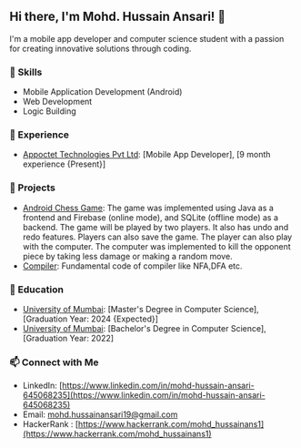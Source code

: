 ## Hi there, I'm Mohd. Hussain Ansari! 👋

I'm a mobile app developer and computer science student with a passion for creating innovative solutions through coding.

### 🚀 Skills

- Mobile Application Development (Android)
- Web Development
- Logic Building

### 💼 Experience

- [Appoctet Technologies Pvt Ltd](https://www.appoctet.com/): [Mobile App Developer], [9 month experience {Present}]

### 🔨 Projects

- [Android Chess Game](https://github.com/Mohd-Hussain-Ansari/Android-Chess-Game-public/): The game was implemented using Java as a frontend and Firebase (online mode), and SQLite (offline mode) as a backend. The game will be played by two players. It also has undo and redo features. Players can also save the game. The player can also play with the computer. The computer was implemented to kill the opponent piece by taking less damage or making a random move.
- [Compiler](https://github.com/Mohd-Hussain-Ansari/Compiler): Fundamental code of compiler like NFA,DFA etc.

### 🌱 Education

- [University of Mumbai](https://mu.ac.in/): [Master's Degree in Computer Science], [Graduation Year: 2024 {Expected}]
- [University of Mumbai](https://mu.ac.in/): [Bachelor's Degree in Computer Science], [Graduation Year: 2022]

### 📫 Connect with Me

- LinkedIn: [https://www.linkedin.com/in/mohd-hussain-ansari-645068235](https://www.linkedin.com/in/mohd-hussain-ansari-645068235)
- Email: [mohd.hussainansari19@gmail.com](mailto:mohd.hussainansari19@gmail.com)
- HackerRank : [https://www.hackerrank.com/mohd_hussainans1](https://www.hackerrank.com/mohd_hussainans1)


